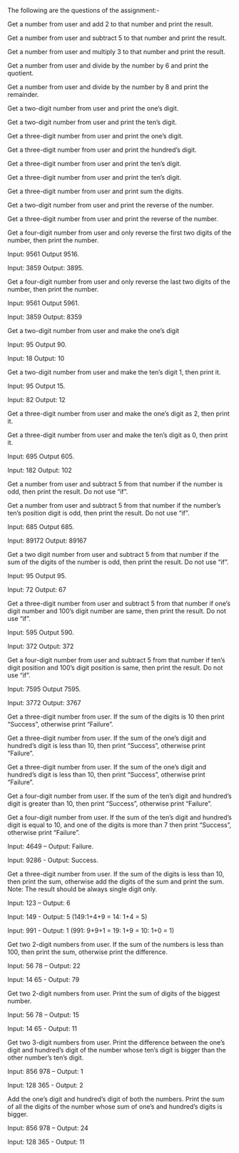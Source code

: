 The following are the questions of the assignment:-

Get a number from user and add 2 to that number and print the result. 

Get a number from user and subtract 5 to that number and print the result.

Get a number from user and multiply 3 to that number and print the result.

Get a number from user and divide by the number by 6 and print the quotient.

Get a number from user and divide by the number by 8 and print the remainder.

Get a two-digit number from user and print the one’s digit.

Get a two-digit number from user and print the ten’s digit.

Get a three-digit number from user and print the one’s digit.

Get a three-digit number from user and print the hundred’s digit.

Get a three-digit number from user and print the ten’s digit.

Get a three-digit number from user and print the ten’s digit.

Get a three-digit number from user and print sum the digits.

Get a two-digit number from user and print the reverse of the number.

Get a three-digit number from user and print the reverse of the number.

Get a four-digit number from user and only reverse the first two digits of the number, then print the number.

Input: 9561 Output 9516. 

Input: 3859 Output: 3895.

Get a four-digit number from user and only reverse the last two digits of the number, then print the number.

Input: 9561 Output 5961. 

Input: 3859 Output: 8359

Get a two-digit number from user and make the one’s digit

Input: 95 Output 90. 

Input: 18 Output: 10

Get a two-digit number from user and make the ten’s digit 1, then print it.

Input: 95 Output 15. 

Input: 82 Output: 12

Get a three-digit number from user and make the one’s digit as 2, then print it.

Get a three-digit number from user and make the ten’s digit as 0, then print it.

Input: 695 Output 605. 

Input: 182 Output: 102

Get a number from user and subtract 5 from that number if the number is odd, then print the result. Do not use “if”.

Get a number from user and subtract 5 from that number if the number’s ten’s position digit is odd, then print the result. Do not use “if”.

 Input: 685 Output 685. 

 Input: 89172 Output: 89167

Get a two digit number from user and subtract 5 from that number if the sum of the digits of the number is odd, then print the result. Do not use “if”.

Input: 95 Output 95. 

Input: 72 Output: 67

Get a three-digit number from user and subtract 5 from that number if one’s digit number and 100’s digit number are same, then print the result. Do not use “if”.

Input: 595 Output 590.

Input: 372 Output: 372

Get a four-digit number from user and subtract 5 from that number if ten’s digit position and 100’s digit position is same, then print the result. Do not use “if”.

Input: 7595 Output 7595. 

Input: 3772 Output: 3767

Get a three-digit number from user. If the sum of the digits is 10 then print “Success”, otherwise print “Failure”.

Get a three-digit number from user. If the sum of the one’s digit and hundred’s digit is less than 10, then print “Success”, otherwise print “Failure”.

Get a three-digit number from user. If the sum of the one’s digit and hundred’s digit is less than 10, then print “Success”, otherwise print “Failure”.

Get a four-digit number from user. If the sum of the ten’s digit and hundred’s digit is greater than 10, then print “Success”, otherwise print “Failure”.

Get a four-digit number from user. If the sum of the ten’s digit and hundred’s digit is equal to 10, and one of the digits is more than 7 then print “Success”, otherwise print “Failure”.

Input: 4649 – Output: Failure.

Input: 9286 - Output: Success.

Get a three-digit number from user. If the sum of the digits is less than 10, then print the sum, otherwise add the digits of the sum and print the sum. Note: The result should be always single digit only.

Input: 123 – Output: 6

Input: 149 - Output: 5 (149:1+4+9 = 14: 1+4 = 5)

Input: 991 - Output: 1 (991: 9+9+1 = 19: 1+9 = 10: 1+0 = 1)

Get two 2-digit numbers from user. If the sum of the numbers is less than 100, then print the sum, otherwise print the difference.

Input: 56 78 – Output: 22

Input: 14 65 - Output: 79

Get two 2-digit numbers from user. Print the sum of digits of the biggest number.

Input: 56 78 – Output: 15

Input: 14 65 - Output: 11

Get two 3-digit numbers from user. Print the difference between the one’s digit and hundred’s digit of the number whose ten’s digit is bigger than the other number’s ten’s digit.

Input: 856 978 – Output: 1

Input: 128 365 - Output: 2

Add the one’s digit and hundred’s digit of both the numbers. Print the sum of all the digits of the number whose sum of one’s and hundred’s digits is bigger.

Input: 856 978 – Output: 24

Input: 128 365 - Output: 11
